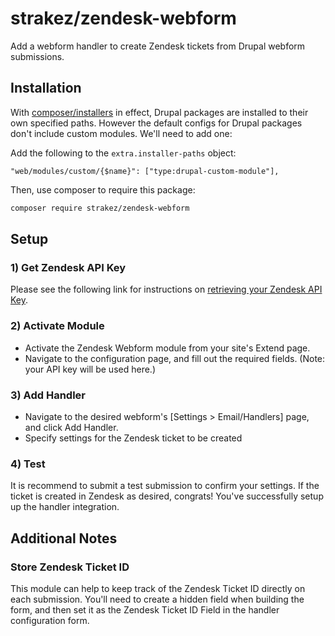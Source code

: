 # strakez/zendesk-webform
Add a webform handler to create Zendesk tickets from Drupal webform submissions.

## Installation
With [composer/installers](https://github.com/composer/installers) in effect, Drupal packages are installed to their own specified paths. However the default 
configs for Drupal packages don't include custom modules. We'll need to add one:

Add the following to the `extra.installer-paths` object:
```
"web/modules/custom/{$name}": ["type:drupal-custom-module"],
```

Then, use composer to require this package:
```bash
composer require strakez/zendesk-webform
```


## Setup

### 1) Get Zendesk API Key

Please see the following link for instructions on [retrieving your Zendesk API Key](https://support.zendesk.com/hc/en-us/articles/226022787-Generating-a-new-API-token-).

### 2) Activate Module

- Activate the Zendesk Webform module from your site's Extend page.
- Navigate to the configuration page, and fill out the required fields. (Note: your API key will be used here.)

### 3) Add Handler

- Navigate to the desired webform's [Settings > Email/Handlers] page, and click Add Handler.
- Specify settings for the Zendesk ticket to be created

### 4) Test

It is recommend to submit a test submission to confirm your settings. If the ticket is created in Zendesk as desired, 
congrats! You've successfully setup up the handler integration.

## Additional Notes

### Store Zendesk Ticket ID

This module can help to keep track of the Zendesk Ticket ID directly on each submission. You'll need to create a hidden field when building the form, and then set it as the Zendesk Ticket ID Field in the handler configuration form.